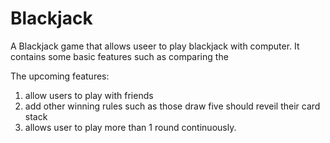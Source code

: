# Blackjack
A Blackjack game that allows useer to play blackjack with computer. It contains some basic features such as comparing the 

The upcoming features:
1. allow users to play with friends
2. add other winning rules such as those draw five should reveil their card stack
3. allows user to play more than 1 round continuously.
